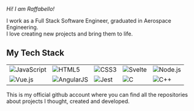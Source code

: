<i>Hi! I am Raffabello!</i>

I work as a Full Stack Software Engineer, graduated in Aerospace Engineering.<br/>
I love creating new projects and bring them to life.<br/>
<h2>My Tech Stack</h2>
<table>
  <tr>
    <td><img src="https://img.shields.io/badge/JavaScript-F7DF1E?style=flat&logo=javascript&logoColor=black" alt="JavaScript"></td>
    <td><img src="https://img.shields.io/badge/HTML5-E34F26?style=flat&logo=html5&logoColor=white" alt="HTML5"></td>
    <td><img src="https://img.shields.io/badge/CSS3-1572B6?style=flat&logo=css3&logoColor=white" alt="CSS3"></td>
    <td><img src="https://img.shields.io/badge/Svelte-FF3E00?style=flat&logo=svelte&logoColor=white" alt="Svelte"></td>
    <td><img src="https://img.shields.io/badge/Node.js-339933?style=flat&logo=node.js&logoColor=white" alt="Node.js"></td>
  </tr>
  <tr>
    <td><img src="https://img.shields.io/badge/Vue.js-4FC08D?style=flat&logo=vue.js&logoColor=white" alt="Vue.js"></td>
    <td><img src="https://img.shields.io/badge/AngularJS-E23237?style=flat&logo=angularjs&logoColor=white" alt="AngularJS"></td>
    <td><img src="https://img.shields.io/badge/Jest-C21325?style=flat&logo=jest&logoColor=white" alt="Jest"></td>
    <td><img src="https://img.shields.io/badge/C-A8B9CC?style=flat&logo=c&logoColor=black" alt="C"></td>
    <td><img src="https://img.shields.io/badge/C++-00599C?style=flat&logo=c%2B%2B&logoColor=white" alt="C++"></td>
  </tr>
</table>


This is my official github account where you can find all the repositories about projects I thought, created and developed.

